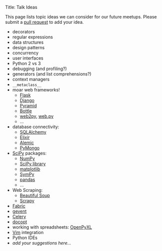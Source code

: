 Title: Talk Ideas

This page lists topic ideas we can consider for our future meetups. Please
submit a [pull request](https://github.com/gautengpug/site_generate/pulls) to
add your idea.

  * decorators
  * regular expressions
  * data structures
  * design patterns
  * concurrency
  * user interfaces
  * Python 2 vs 3
  * debugging (and profiling?)
  * generators (and list comprehensions?)
  * context managers
  * `__metaclass__`
  * moar web frameworks!
    + [Flask](http://flask.pocoo.org/)
    + [Django](https://www.djangoproject.com/)
    + [Pyramid](http://www.pylonsproject.org/projects/pyramid/about)
    + [Bottle](http://bottlepy.org/docs/dev/index.html)
    + [web2py](http://www.web2py.com/), [web.py](http://webpy.org/)
    + ...
  * database connectivity:
    + [SQLAlchemy](http://www.sqlalchemy.org/)
    + [Elixir](http://elixir.ematia.de/trac/wiki)
    + [Alemic](http://alembic.readthedocs.org/en/latest/)
    + [PyMongo](http://api.mongodb.org/python/2.7rc0/)
  * [SciPy](http://www.scipy.org/) packages:
    + [NumPy](http://www.numpy.org/)
    + [SciPy library](http://www.scipy.org/scipylib/index.html)
    + [matplotlib](http://matplotlib.org/)
    + [SymPy](http://sympy.org/en/index.html)
    + [pandas](http://pandas.pydata.org/)
    + ...
  * Web Scraping:
    + [Beautiful Soup](http://www.crummy.com/software/BeautifulSoup/)
    + [Scrapy](http://scrapy.org/)
  * [Fabric](http://www.fabfile.org/)
  * [gevent](http://www.gevent.org/)
  * [Celery](http://www.celeryproject.org/)
  * [docopt](http://docopt.org/)
  * working with spreadsheets: [OpenPyXL](http://pythonhosted.org/openpyxl/)
  * [Vim](http://www.vim.org/) integration
  * Python IDEs
  * *add your suggestions here...*
